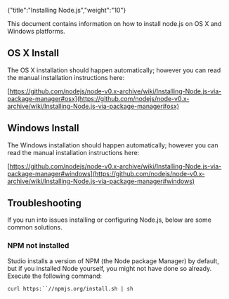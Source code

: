 {"title":"Installing Node.js","weight":"10"} 

This document contains information on how to install node.js on OS X and Windows platforms.

## OS X Install

The OS X installation should happen automatically; however you can read the manual installation instructions here:

[https://github.com/nodejs/node-v0.x-archive/wiki/Installing-Node.js-via-package-manager#osx](https://github.com/nodejs/node-v0.x-archive/wiki/Installing-Node.js-via-package-manager#osx)

## Windows Install

The Windows installation should happen automatically; however you can read the manual installation instructions here:

[https://github.com/nodejs/node-v0.x-archive/wiki/Installing-Node.js-via-package-manager#windows](https://github.com/nodejs/node-v0.x-archive/wiki/Installing-Node.js-via-package-manager#windows)

## Troubleshooting

If you run into issues installing or configuring Node.js, below are some common solutions.

### NPM not installed

Studio installs a version of NPM (the Node package Manager) by default, but if you installed Node yourself, you might not have done so already. Execute the following command:

`curl https:``//npmjs.org/install.sh | sh`